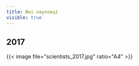 ```yaml
---
title: Юні науковці
visible: true
---
```


## 2017

{{< image file="scientists_2017.jpg" ratio="A4" >}}
